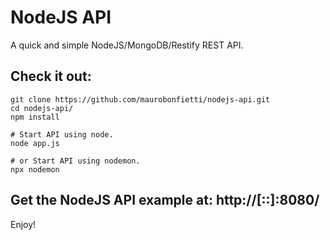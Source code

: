 # NodeJS API

A quick and simple NodeJS/MongoDB/Restify REST API.

## Check it out:
```
git clone https://github.com/maurobonfietti/nodejs-api.git
cd nodejs-api/
npm install

# Start API using node.
node app.js

# or Start API using nodemon.
npx nodemon
```

## Get the NodeJS API example at: http://[::]:8080/

Enjoy!
